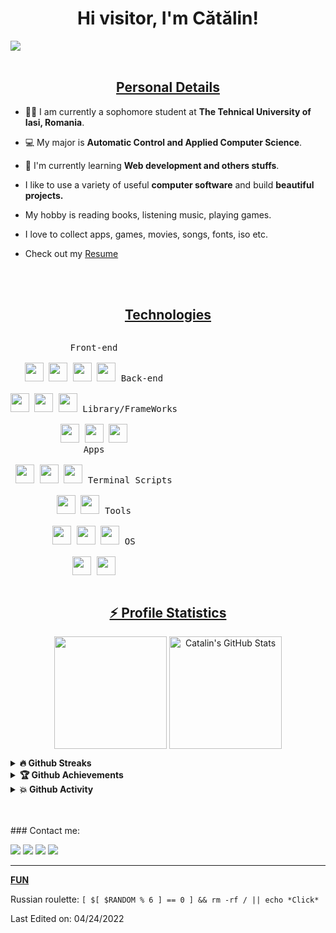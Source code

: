 <!---
- 👋 Hi, I’m @CatalinButacu
- 👀 I’m interested in ...
- 🌱 I’m currently learning ...
- 💞️ I’m looking to collaborate on ...
- 📫 How to reach me ...
CatalinButacu/CatalinButacu is a ✨ special ✨ repository because its `README.md` (this file) appears on your GitHub profile.
You can click the Preview link to take a look at your changes.
--->

<h1 align="center">Hi visitor, I'm Cătălin!</h1>
<img src="https://user-images.githubusercontent.com/77922144/165688795-9630989c-6bff-4756-9d73-c8d031f1fd8e.svg"/>
<br><br>

<h2 align="center"><u>Personal Details</u></h2>
<p align="center">

 - 👨‍🏛 I am currently a sophomore student at **The Tehnical University of Iasi, Romania**.
 
 - 💻 My major is **Automatic Control and Applied Computer Science**.
 
 - 🌱 I'm currently learning **Web development and others stuffs**.
 
 - I like to use a variety of useful **computer software** and build  **beautiful projects.**
 
 - My hobby is reading books, listening music, playing games.

 - I love to collect apps, games, movies, songs, fonts, iso etc.

 - Check out my [Resume](https://github.com/CatalinButacu/CatalinButacu/files/8572104/CV.-.Butacu.Ionel.Catalin.pdf)

</p>
<br><br>
<h2 align="center"><u>Technologies</u></h2>
<p style="display: inline-block;" align="center">
  <kbd>
    <kbd>Front-end</kbd><br><br>
    <img width="30px" src="https://cdn.jsdelivr.net/gh/devicons/devicon/icons/html5/html5-original.svg" /> 
    <img width="30px" src="https://cdn.jsdelivr.net/gh/devicons/devicon/icons/css3/css3-plain.svg" /> 
    <img width="30px" src="https://cdn.jsdelivr.net/gh/devicons/devicon/icons/sass/sass-original.svg" /> 
    <img width="30px" src="https://cdn.jsdelivr.net/gh/devicons/devicon/icons/javascript/javascript-original.svg" />
  </kbd>
  <kbd>
    <kbd>Back-end</kbd><br><br>
    <img width="30px" src="https://cdn.jsdelivr.net/gh/devicons/devicon/icons/php/php-original.svg" />
    <img width="30px" src="https://cdn.jsdelivr.net/gh/devicons/devicon/icons/typescript/typescript-original.svg" />
    <img width="30px" src="https://cdn.jsdelivr.net/gh/devicons/devicon/icons/nodejs/nodejs-original.svg" />    
  </kbd>
  <kbd>
    <kbd>Library/FrameWorks</kbd><br><br>    
    <img width="30px" src="https://cdn.jsdelivr.net/gh/devicons/devicon/icons/bootstrap/bootstrap-original.svg" />
    <img width="30px" src="https://cdn.jsdelivr.net/gh/devicons/devicon/icons/react/react-original.svg" />
    <img width="30px" src="https://cdn.jsdelivr.net/gh/devicons/devicon/icons/vuejs/vuejs-original.svg" />
  </kbd>
  <br>
  <kbd>
    <kbd>Apps</kbd><br><br>
    <img width="30px" src="https://cdn.jsdelivr.net/gh/devicons/devicon/icons/cplusplus/cplusplus-original.svg" />  
    <img width="30px" src="https://cdn.jsdelivr.net/gh/devicons/devicon/icons/java/java-original.svg" />
    <img width="30px" src="https://cdn.jsdelivr.net/gh/devicons/devicon/icons/csharp/csharp-original.svg" />  
  </kbd>
  <kbd>
    <kbd>Terminal Scripts</kbd><br><br>
    <img width="30px" src="https://cdn.jsdelivr.net/gh/devicons/devicon/icons/python/python-plain.svg" />
    <img width="30px" src="https://cdn.jsdelivr.net/gh/devicons/devicon/icons/bash/bash-original.svg" />    
  </kbd>
  <kbd>
    <kbd>Tools</kbd><br><br>
    <img width="30px" src="https://cdn.jsdelivr.net/gh/devicons/devicon/icons/vscode/vscode-original.svg" />
    <img width="30px" src="https://github.com/termux/termux-app/raw/master/app/src/main/res/mipmap-xxxhdpi/ic_launcher.png" />
    <img width="30px" src="https://upload.wikimedia.org/wikipedia/commons/thumb/b/b2/Repl.it_logo.svg/512px-Repl.it_logo.svg.png">
  </kbd>
  <kbd>
    <kbd>OS</kbd><br><br>
    <img width="30px" src="https://cdn.jsdelivr.net/gh/devicons/devicon/icons/linux/linux-original.svg" />
    <img width="30px" src="https://cdn.jsdelivr.net/gh/devicons/devicon/icons/windows8/windows8-original.svg" />
  </kbd>
</p>
<br>

<!-- <h2 align="center"><u>My Best Works</u></h2><br><br> -->

<h2 align="center"><u>⚡ Profile Statistics</u></h2>
<p align="center">
<img align="center" height="180em" src="https://github-readme-stats.vercel.app/api/top-langs/?username=CatalinButacu&layout=compact&theme=dracula">
<img align="center" height="180em" alt="Catalin's GitHub Stats" src="https://github-readme-stats.vercel.app/api?username=CatalinButacu&theme=dracula" />
 
<details>
 <summary><b>🔥 Github Streaks</b></summary>
 <p align="center"><img src="https://github-readme-streak-stats.herokuapp.com/?user=CatalinButacu"/></p>
</details>

<details>
 <summary><b>🏆 Github Achievements</b></summary>
 <p align="center"><img src="https://github-profile-trophy.vercel.app/?username=CatalinButacu&margin-w=5"/></p>
</details>

<details>
 <summary><b>💥 Github Activity</b></summary> 
 <p align="center"><img src="https://activity-graph.herokuapp.com/graph?username=CatalinButacu&custom_title=SubhadeepZilong%27s%20Contribution%20Graph&theme=react-dark"/></p>
<!--START_SECTION:activity-->

<!--END_SECTION:activity-->

</details>

</p><br><br>
### Contact me:

<a href="https://github.com/CatalinButacu" target="_blank"><img src="https://img.shields.io/badge/Github-Catalin-green?style=for-the-badge&logo=github"></a>
<a href="https://facebook.com/ButacuCatalin19" target="_blank"><img src="https://img.shields.io/badge/FaceBook-Catalin-purple?style=for-the-badge&logo=facebook"></a>
<a href="https://www.linkedin.com/in/c%C4%83t%C4%83lin-butacu/" target="_blank"><img src="https://img.shields.io/badge/LinkedIn-Catalin-red?style=for-the-badge&logo=linkedin"></a>
<a href="mailto:catalin.butacu@bestis.ro" target="_blank"><img src="https://img.shields.io/badge/Email-catalin.butacu@bestis.ro-teal?style=for-the-badge&logo=gmail"></a>

------
<strong><u>FUN</u></strong>
<p>Russian roulette: 
<code>[ $[ $RANDOM % 6 ] == 0 ] && rm -rf / || echo *Click*</code></p>

Last Edited on: 04/24/2022
